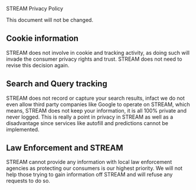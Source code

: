STREAM Privacy Policy

This document will not be changed.

Cookie information
------------------

STREAM does not involve in cookie and tracking activity, as doing such will invade the consumer privacy rights and trust. STREAM does not need to revise this decision again.

Search and Query tracking
-------------------------

STREAM does not record or capture your search results, infact we do not even allow third party companies like Google to operate on STREAM, which means, STREAM does not keep your information, it is all 100% private and never logged. This is really a point in privacy in STREAM as well as a disadvantage since services like autofill and predictions cannot be implemented.

Law Enforcement and STREAM
--------------------------

STREAM cannot provide any information with local law enforcement agencies as protecting our consumers is our highest priority. We will not help those trying to gain information off STREAM and will refuse any requests to do so.